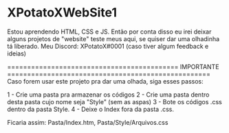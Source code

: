 # XPotatoXWebSite1
Estou aprendendo HTML, CSS e JS. Então por conta disso eu irei deixar alguns projetos de "website" teste meus aqui, se quiser dar uma olhadinha tá liberado.
Meu Discord: XPotatoX#0001 (caso tiver algum feedback e ideias)

=========================================== IMPORTANTE ===================================================
Caso forem usar este projeto pra dar uma olhada, siga esses passos:

1 - Crie uma pasta pra armazenar os códigos
2 - Crie uma pasta dentro desta pasta cujo nome seja "Style" (sem as aspas)
3 - Bote os códigos .css dentro da pasta Style.
4 - Deixe o Index fora da pasta .css.

Ficaria assim: Pasta/Index.htm, Pasta/Style/Arquivos.css
